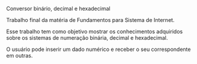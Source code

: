 Conversor binário, decimal e hexadecimal

Trabalho final da matéria de Fundamentos para Sistema de Internet.

Esse trabalho tem como objetivo mostrar os conhecimentos adquiridos sobre os sistemas de numeração binária, decimal e hexadecimal.

O usuário pode inserir um dado numérico e receber o seu correspondente em outras.
